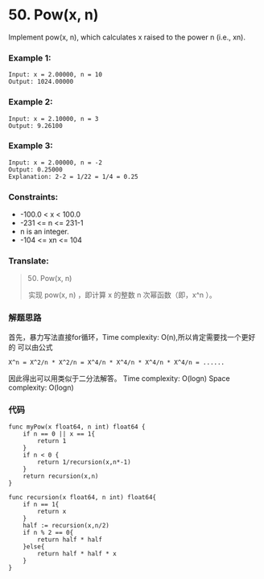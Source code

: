 # 50. Pow(x, n)

Implement pow(x, n), which calculates x raised to the power n (i.e., xn).

### Example 1:

```
Input: x = 2.00000, n = 10
Output: 1024.00000
```

### Example 2:

```
Input: x = 2.10000, n = 3
Output: 9.26100
```

### Example 3:

```
Input: x = 2.00000, n = -2
Output: 0.25000
Explanation: 2-2 = 1/22 = 1/4 = 0.25
```

### Constraints:

* -100.0 < x < 100.0
* -231 <= n <= 231-1
* n is an integer.
* -104 <= xn <= 104

### Translate:

> 50. Pow(x, n)
> 
> 实现 pow(x, n) ，即计算 x 的整数 n 次幂函数（即，x^n ）。


### 解题思路
首先，暴力写法直接for循环，Time complexity: O(n),所以肯定需要找一个更好的
可以由公式

```
X^n = X^2/n * X^2/n = X^4/n * X^4/n * X^4/n * X^4/n = ......
```

因此得出可以用类似于二分法解答。
Time complexity: O(logn)
Space complexity: O(logn)

### 代码

```golang
func myPow(x float64, n int) float64 {
	if n == 0 || x == 1{
		return 1
	}
	if n < 0 {
		return 1/recursion(x,n*-1)
	}
	return recursion(x,n)
}

func recursion(x float64, n int) float64{
    if n == 1{
        return x
    }
    half := recursion(x,n/2)
    if n % 2 == 0{
        return half * half
    }else{
        return half * half * x
    }
}
```